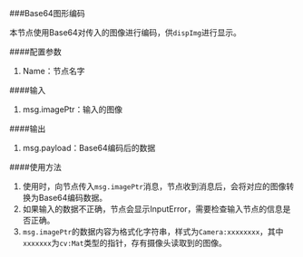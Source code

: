 ###Base64图形编码

本节点使用Base64对传入的图像进行编码，供`dispImg`进行显示。

####配置参数
1. Name：节点名字

####输入
1. msg.imagePtr：输入的图像

####输出
1. msg.payload：Base64编码后的数据

####使用方法
1. 使用时，向节点传入`msg.imagePtr`消息，节点收到消息后，会将对应的图像转换为Base64编码数据。
2. 如果输入的数据不正确，节点会显示InputError，需要检查输入节点的信息是否正确。
3. `msg.imagePtr`的数据内容为格式化字符串，样式为`Camera:xxxxxxxx`，其中`xxxxxxx`为`cv:Mat`类型的指针，存有摄像头读取到的图像。
